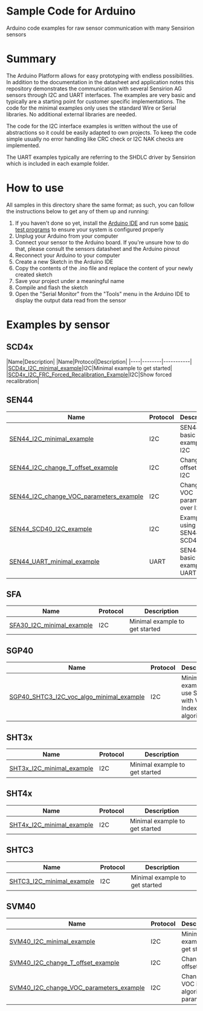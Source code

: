 # Sample Code for Arduino
Arduino code examples for raw sensor communication with many Sensirion sensors

# Summary
The Arduino Platform allows for easy prototyping with endless possibilities. In addition to the documentation in the datasheet and application notes this repository demonstrates the communication with several Sensirion AG sensors through I2C and UART interfaces. The examples are very basic and typically are a starting point for customer specific implementations. The code for the minimal examples only uses the standard Wire or Serial libraries. No additional external libraries are needed. 

The code for the I2C interface examples is written without the use of abstractions so it could be easily adapted to own projects. To keep the code simple usually no error handling like CRC check or I2C NAK checks are implemented.

The UART examples typically are referring to the SHDLC driver by Sensirion which is included in each example folder. 

# How to use

All samples in this directory share the same format; as such, you can follow the instructions below to get any of them up and running:

1. If you haven't done so yet, install the [Arduino IDE](https://www.arduino.cc/en/software) and run some [basic test programs](https://www.arduino.cc/en/Tutorial/BuiltInExamples/Blink) to ensure your system is configured properly
1. Unplug your Arduino from your computer
1. Connect your sensor to the Arduino board. If you're unsure how to do that, please consult the sensors datasheet and the Arduino pinout
1. Reconnect your Arduino to your computer
1. Create a new Sketch in the Arduino IDE
1. Copy the contents of the .ino file and replace the content of your newly created sketch
1. Save your project under a meaningful name
1. Compile and flash the sketch
1. Open the "Serial Monitor" from the "Tools" menu in the Arduino IDE to display the output data read from the sensor

# Examples by sensor

## SCD4x

|Name|Description|
|Name|Protocol|Description|
|----|--------|-----------|
|[SCD4x_I2C_minimal_example](/SCD4x_I2C_minimal_example)|I2C|Minimal example to get started|
|[SCD4x_I2C_FRC_Forced_Recalibration_Example](SCD4x_I2C_FRC_Forced_Recalibration_Example)|I2C|Show forced recalibration|

## SEN44
|Name|Protocol|Description|
|----|--------|-----------|
|[SEN44_I2C_minimal_example](/SEN44_I2C_minimal_example)|I2C|SEN44 basic example for I2C|
|[SEN44_I2C_change_T_offset_example](/SEN44_I2C_change_T_offset_example)|I2C|Change T offset over I2C|
|[SEN44_I2C_change_VOC_parameters_example](/SEN44_I2C_change_VOC_parameters_example)|I2C|Change VOC parameters over I2C|
|[SEN44_SCD40_I2C_example](/SEN44_SCD40_I2C_example)|I2C|Example using SEN44 with SCD4x|
|[SEN44_UART_minimal_example](/SEN44_UART_minimal_example)|UART|SEN44 basic example for UART|

## SFA
|Name|Protocol|Description|
|----|--------|-----------|
|[SFA30_I2C_minimal_example](/SFA30_I2C_minimal_example)|I2C|Minimal example to get started|


## SGP40
|Name|Protocol|Description|
|----|--------|-----------|
|[SGP40_SHTC3_I2C_voc_algo_minimal_example](/SGP40_SHTC3_I2C_voc_algo_minimal_example)|I2C|Minimal example to use SGP40 with VOC Index algorithm|

## SHT3x
|Name|Protocol|Description|
|----|--------|-----------|
|[SHT3x_I2C_minimal_example](/SHT3x_I2C_minimal_example)|I2C|Minimal example to get started|

## SHT4x
|Name|Protocol|Description|
|----|--------|-----------|
|[SHT4x_I2C_minimal_example](/SHT4x_I2C_minimal_example)|I2C|Minimal example to get started|

## SHTC3
|Name|Protocol|Description|
|----|--------|-----------|
|[SHTC3_I2C_minimal_example](/SHTC3_I2C_minimal_example)|I2C|Minimal example to get started|


## SVM40
|Name|Protocol|Description|
|----|--------|-----------|
|[SVM40_I2C_minimal_example](/SVM40_I2C_minimal_example)|I2C|Minimal example to get started|
|[SVM40_I2C_change_T_offset_example](/SVM40_I2C_change_T_offset_example)|I2C|Change T offset|
|[SVM40_I2C_change_VOC_parameters_example](/SVM40_I2C_change_VOC_parameters_example)|I2C|Change VOC index algorithm parameters|




